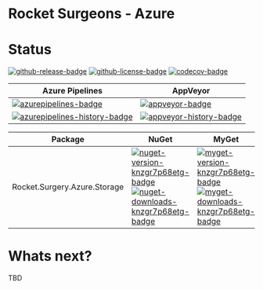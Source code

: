 # Rocket Surgeons - Azure

# Status
<!-- badges -->
[![github-release-badge]][github-release]
[![github-license-badge]][github-license]
[![codecov-badge]][codecov]
<!-- badges -->

<!-- history badges -->
| Azure Pipelines | AppVeyor |
| --------------- | -------- |
| [![azurepipelines-badge]][azurepipelines] | [![appveyor-badge]][appveyor] |
| [![azurepipelines-history-badge]][azurepipelines-history] | [![appveyor-history-badge]][appveyor-history] |
<!-- history badges -->

<!-- nuget packages -->
| Package | NuGet | MyGet |
| ------- | ----- | ----- |
| Rocket.Surgery.Azure.Storage | [![nuget-version-knzgr7p68etg-badge]![nuget-downloads-knzgr7p68etg-badge]][nuget-knzgr7p68etg] | [![myget-version-knzgr7p68etg-badge]![myget-downloads-knzgr7p68etg-badge]][myget-knzgr7p68etg] |
<!-- nuget packages -->

# Whats next?
TBD

<!-- generated references -->
[github-release]: https://github.com/RocketSurgeonsGuild/Azure/releases/latest
[github-release-badge]: https://img.shields.io/github/release/RocketSurgeonsGuild/Azure.svg?logo=github&style=flat "Latest Release"
[github-license]: https://github.com/RocketSurgeonsGuild/Azure/blob/master/LICENSE
[github-license-badge]: https://img.shields.io/github/license/RocketSurgeonsGuild/Azure.svg?style=flat "License"
[codecov]: https://codecov.io/gh/RocketSurgeonsGuild/Azure
[codecov-badge]: https://img.shields.io/codecov/c/github/RocketSurgeonsGuild/Azure.svg?color=E03997&label=codecov&logo=codecov&logoColor=E03997&style=flat "Code Coverage"
[azurepipelines]: https://rocketsurgeonsguild.visualstudio.com/Libraries/_build/latest?definitionId=14&branchName=master
[azurepipelines-badge]: https://img.shields.io/azure-devops/build/rocketsurgeonsguild/Libraries/14.svg?color=98C6FF&label=azure%20pipelines&logo=azuredevops&logoColor=98C6FF&style=flat "Azure Pipelines Status"
[azurepipelines-history]: https://rocketsurgeonsguild.visualstudio.com/Libraries/_build?definitionId=14&branchName=master
[azurepipelines-history-badge]: https://buildstats.info/azurepipelines/chart/rocketsurgeonsguild/Libraries/14?includeBuildsFromPullRequest=false "Azure Pipelines History"
[appveyor]: https://ci.appveyor.com/project/RocketSurgeonsGuild/Azure
[appveyor-badge]: https://img.shields.io/appveyor/ci/RocketSurgeonsGuild/Azure.svg?color=00b3e0&label=appveyor&logo=appveyor&logoColor=00b3e0&style=flat "AppVeyor Status"
[appveyor-history]: https://ci.appveyor.com/project/RocketSurgeonsGuild/Azure/history
[appveyor-history-badge]: https://buildstats.info/appveyor/chart/RocketSurgeonsGuild/Azure?includeBuildsFromPullRequest=false "AppVeyor History"
[nuget-knzgr7p68etg]: https://www.nuget.org/packages/Rocket.Surgery.Azure.Storage/
[nuget-version-knzgr7p68etg-badge]: https://img.shields.io/nuget/v/Rocket.Surgery.Azure.Storage.svg?color=004880&logo=nuget&style=flat-square "NuGet Version"
[nuget-downloads-knzgr7p68etg-badge]: https://img.shields.io/nuget/dt/Rocket.Surgery.Azure.Storage.svg?color=004880&logo=nuget&style=flat-square "NuGet Downloads"
[myget-knzgr7p68etg]: https://www.myget.org/feed/rocket-surgeons-guild/package/nuget/Rocket.Surgery.Azure.Storage
[myget-version-knzgr7p68etg-badge]: https://img.shields.io/myget/rocket-surgeons-guild/vpre/Rocket.Surgery.Azure.Storage.svg?label=myget&color=004880&logo=nuget&style=flat-square "MyGet Pre-Release Version"
[myget-downloads-knzgr7p68etg-badge]: https://img.shields.io/myget/rocket-surgeons-guild/dt/Rocket.Surgery.Azure.Storage.svg?color=004880&logo=nuget&style=flat-square "MyGet Downloads"
<!-- generated references -->

<!-- nuke-data
github:
  owner: RocketSurgeonsGuild
  repository: Azure
azurepipelines:
  account: rocketsurgeonsguild
  teamproject: Libraries
  builddefinition: 14
appveyor:
  account: RocketSurgeonsGuild
  build: Azure
myget:
  account: rocket-surgeons-guild
-->